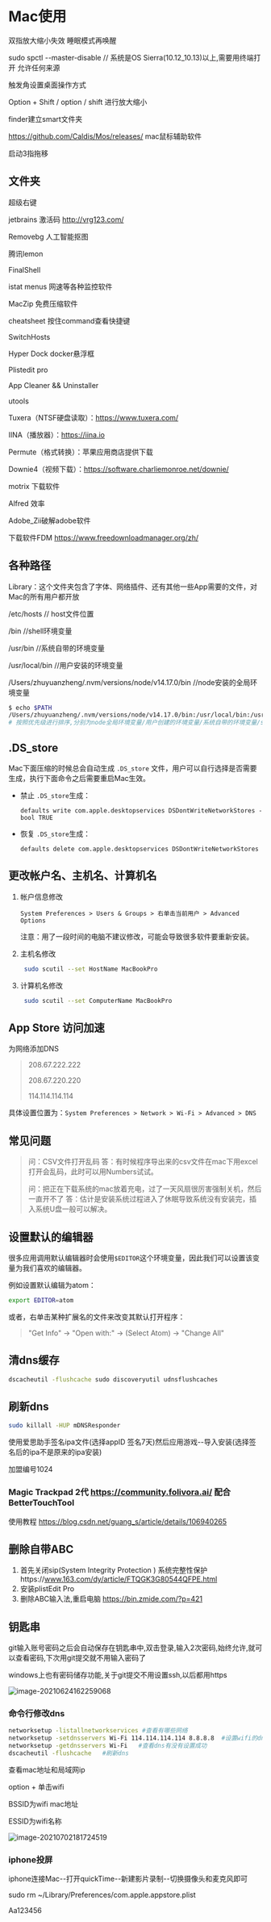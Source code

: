 # Mac使用

双指放大缩小失效  睡眠模式再唤醒

sudo spctl --master-disable  // 系统是OS Sierra(10.12_10.13)以上,需要用终端打开 允许任何来源

触发角设置桌面操作方式

Option + Shift  / option / shift  进行放大缩小

finder建立smart文件夹

https://github.com/Caldis/Mos/releases/   mac鼠标辅助软件

启动3指拖移

## 文件夹

超级右键

jetbrains 激活码  http://vrg123.com/

Removebg   人工智能抠图

腾讯lemon

FinalShell

istat  menus 网速等各种监控软件

MacZip 免费压缩软件

cheatsheet 按住command查看快捷键

SwitchHosts 

Hyper Dock   docker悬浮框

Plistedit pro

App Cleaner && Uninstaller

utools

Tuxera（NTSF硬盘读取）：https://www.tuxera.com/

IINA（播放器）：https://iina.io

Permute（格式转换）：苹果应用商店提供下载

Downie4（视频下载）：https://software.charliemonroe.net/downie/

motrix 下载软件

Alfred 效率

Adobe_Zii破解adobe软件

下载软件FDM https://www.freedownloadmanager.org/zh/   

## 各种路径

Library：这个文件夹包含了字体、网络插件、还有其他一些App需要的文件，对Mac的所有用户都开放

 /etc/hosts   // host文件位置

/bin  //shell环境变量

/usr/bin  //系统自带的环境变量

/usr/local/bin  //用户安装的环境变量

/Users/zhuyuanzheng/.nvm/versions/node/v14.17.0/bin //node安装的全局环境变量

```bash
$ echo $PATH
/Users/zhuyuanzheng/.nvm/versions/node/v14.17.0/bin:/usr/local/bin:/usr/bin:/bin:/usr/sbin:/sbin
# 按照优先级进行排序,分别为node全局环境变量/用户创建的环境变量/系统自带的环境变量/shell环境变量/
```



## .DS_store

Mac下面压缩的时候总会自动生成 `.DS_store` 文件，用户可以自行选择是否需要生成，执行下面命令之后需要重启Mac生效。

- 禁止 `.DS_store`生成：

  ```
  defaults write com.apple.desktopservices DSDontWriteNetworkStores -bool TRUE
  ```

- 恢复 `.DS_store`生成：

  ```
  defaults delete com.apple.desktopservices DSDontWriteNetworkStores
  ```

## 更改帐户名、主机名、计算机名

1. 帐户信息修改

   `System Preferences > Users & Groups > 右单击当前用户 > Advanced Options`

   注意：用了一段时间的电脑不建议修改，可能会导致很多软件要重新安装。

2. 主机名修改

   ```bash
    sudo scutil --set HostName MacBookPro
   ```

3. 计算机名修改

   ```bash
    sudo scutil --set ComputerName MacBookPro
   ```

## App Store 访问加速

为网络添加DNS

> 208.67.222.222 
>
> 208.67.220.220 
>
> 114.114.114.114

具体设置位置为：`System Preferences > Network > Wi-Fi > Advanced > DNS`

## 常见问题

> 问：CSV文件打开乱码 答：有时候程序导出来的csv文件在mac下用excel打开会乱码，此时可以用Numbers试试。
>
> 问：把正在下载系统的mac放着充电，过了一天风扇很厉害强制关机，然后一直开不了 答：估计是安装系统过程进入了休眠导致系统没有安装完，插入系统U盘一般可以解决。

## 设置默认的编辑器

很多应用调用默认编辑器时会使用`$EDITOR`这个环境变量，因此我们可以设置该变量为我们喜欢的编辑器。

例如设置默认编辑为atom：

```bash
export EDITOR=atom
```

或者，右单击某种扩展名的文件来改变其默认打开程序：

> "Get Info" -> "Open with:" -> (Select Atom) -> "Change All"

## 清dns缓存

```bash
dscacheutil -flushcache sudo discoveryutil udnsflushcaches
```

## 刷新dns

```bash
sudo killall -HUP mDNSResponder
```

使用爱思助手签名ipa文件(选择appID 签名7天)然后应用游戏--导入安装(选择签名后的ipa不是原来的ipa安装)

加盟编号1024

### Magic Trackpad 2代   https://community.folivora.ai/   配合BetterTouchTool

使用教程  https://blog.csdn.net/guang_s/article/details/106940265

## 删除自带ABC

1.  首先关闭sip(System Integrity Protection ) 系统完整性保护https://www.163.com/dy/article/FTQGK3G80544QFPE.html
2.  安装plistEdit Pro 
3.  删除ABC输入法,重启电脑  https://bin.zmide.com/?p=421

## 钥匙串

git输入账号密码之后会自动保存在钥匙串中,双击登录,输入2次密码,始终允许,就可以查看密码,下次用git提交就不用输入密码了

windows上也有密码储存功能,关于git提交不用设置ssh,以后都用https

![image-20210624162259068](https://gitee.com/zyzcode/gitee-pic/raw/master/image-20210624162259068.png)

### 命令行修改dns

```bash
networksetup -listallnetworkservices #查看有哪些网络
networksetup -setdnsservers Wi-Fi 114.114.114.114 8.8.8.8  #设置wifi的dns
networksetup -getdnsservers Wi-Fi   #查看dns有没有设置成功
dscacheutil -flushcache   #刷新dns
```

查看mac地址和局域网ip

option + 单击wifi

BSSID为wifi mac地址  

ESSID为wifi名称

![image-20210702181724519](https://gitee.com/zyzcode/gitee-pic/raw/master/image-20210702181724519.png)

### iphone投屏

iphone连接Mac--打开quickTime--新建影片录制--切换摄像头和麦克风即可

sudo rm ~/Library/Preferences/com.apple.appstore.plist

Aa123456
